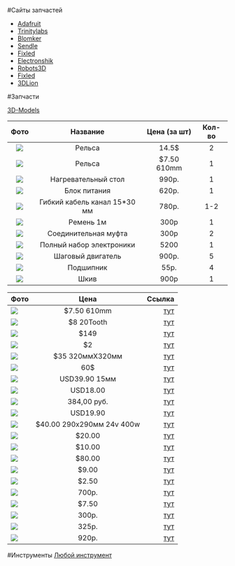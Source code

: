 #Сайты запчастей
- [Adafruit](http://www.adafruit.com/category/122)
- [Trinitylabs](http://trinitylabs.com/collections/all)
- [Blomker](http://blomker.com/index.php)
- [Sendle](http://sendle.ru/175684-Zapchasti-I-Aksessuary)
- [Fixled](http://fixled.ru/mechanics/3d-cnc-stepper-motor.html)
- [Electronshik](https://www.electronshik.ru/class/3d-printeri-1821)
- [Robots3D](http://robots3d.ru)
- [Fixled](http://fixled.ru)
- [3DLion](http://3dlion.ru)

#Запчасти

[3D-Models](https://github.com/soda-io/SPRiNTR/blob/master/AllParts.stl?raw=true)


| Фото | Название| Цена (за шт) | Кол-во |
|:------:|:------:|:------:|:-------:|
| [![](http://www.adafruit.com/images/1200x900/1302-00.jpg)](http://www.adafruit.com/products/1302)| Рельса | 14.5$ | 2 |
|[![](http://www.adafruit.com/images/medium/1221entire_MED.jpg)](http://www.adafruit.com/products/1221)|Рельса| $7.50 610mm| 1|
| [![](http://robots3d.ru/image/cache/data/items/heatbed_mk2a_pcb_01-800x800.jpg)](http://robots3d.ru/parts_accessories/heated_beds/heatbed_mk2a_pcb.html)| Нагревательный стол | 990p. | 1 |
| [![](http://robots3d.ru/image/cache/data/items/atx_winard_350w-800x800.jpg)](http://robots3d.ru/parts_accessories/electronics/power_supplies/power_supplie_atx_winard_350w.html) | Блок питания | 620p. | 1 |
| [![](http://3dlion.ru/files/products/tp15x30_900.800x600.jpg?7178ccb6f019590d21e401edfd15df84)](http://3dlion.ru/products/gibkij-kabel-kanal-15-30?v=24) |Гибкий кабель канал 15*30 мм | 780р.| 1-2 |
| [![](http://fixled.ru/image/cache/data/3d/GT2_20__belt-500x500.JPG)](http://fixled.ru/3d-printer/3d-mechanics/timing-belt-o-t25.html)| Pемень 1м| 300p | 1 |
| [![](http://fixled.ru/image/cache/data/mechanics/5-8-coupler-stepper-motor-500x500.jpg)](http://fixled.ru/mechanics/stepper/5-8-coupler.html)| Соединительная муфта | 300р | 2 |
| [![](http://robots3d.ru/image/cache/data/items/ramps_14_fullset_05-800x800.jpg)](http://robots3d.ru/parts_accessories/electronics/electronics_kits/complete_set_of_ramps_1_4_electronics_full_set.html)| Полный набор электроники | 5200 | 1 |
| [![](http://robots3d.ru/image/cache/data/items/stepper_motor_nema17_17hs8401-800x800.jpg)](http://robots3d.ru/parts_accessories/electronics/stepper_motors/stepper_motor_nema17_17hs8401.html)| Шаговый двигатель | 900p. | 5 |
| [![](http://robots3d.ru/image/cache/data/items/608zz_bearing_01-800x800.jpg)](http://robots3d.ru/parts_accessories/hardware/bearings/bearing_608zz.html)| Подшипник | 55p. | 4 |
| [![](http://robots3d.ru/image/cache/data/items/pulleys_3_gt2-800x800.jpg)](http://robots3d.ru/parts_accessories/pulleys_for_belt_gt2_3_pcs_set_for_mendel.html)| Шкив | 900р | 1 |


|Фото| Цена      |Ссылка     |
|:------|:-------:|-----------:|
|![](http://www.adafruit.com/images/medium/1221entire_MED.jpg)|$7.50 610mm|[тут](http://www.adafruit.com/products/1221)|
|![](http://www.adafruit.com/images/medium/1251_MED.jpg)|$8 20Tooth|[тут](http://www.adafruit.com/products/1251)|
|![](https://www.adafruit.com/images/medium/1274_MED.jpg)|$149|[тут](https://www.adafruit.com/products/1274)|
|![](http://www.adafruit.com/images/medium/1259_MED.jpg)|$2|[тут](http://www.adafruit.com/products/1259)|
|![](http://cdn.shopify.com/s/files/1/0188/3404/products/glass_5_1024x1024.jpg?v=1352933009)|$35 320ммХ320мм|[тут](http://trinitylabs.com/products/borosilicate-print-surface-320mm-x-320mm)|
|![](http://cdn.shopify.com/s/files/1/0188/3404/products/24V_17AMP_PSU_1024x1024.jpg?v=1352932811)|60$|[тут](http://trinitylabs.com/products/24v-17a-power-supply)|
|![](http://blomker.com/img/p/7/5/75-thickbox.jpg?s=40)|USD39.90 15мм|[тут](http://blomker.com/index.php?id_product=16&controller=product)|
|![](http://blomker.com/img/p/7/8/78-thickbox.jpg?s=40)|USD18.00|[тут](http://blomker.com/index.php?id_product=17&controller=product)|
|![](http://i.ebayimg.com/00/s/MTYwMFgxNjAw/z/QMkAAOxyiRlSajal/$(KGrHqVHJB8FJ!)+n!I6BS,j,kocqw~~60_1.JPG?set_id=880000500F)|384,00 руб.|[тут](http://sendle.ru/175684-Zapchasti-I-Aksessuary/111210269682-RepRap-GT2-20T-8mm-Bore-Aluminum-Timing-Belt-Pulley-for-3D-Printer-Ultimaker.html)|
|![](http://blomker.com/img/p/8/1/81-thickbox.jpg)|USD19.90|[тут](http://blomker.com/index.php?id_product=18&controller=product)|
|![](http://cdn.shopify.com/s/files/1/0188/3404/products/Kapron_290x290_1024x1024.jpg?v=1367953683)|$40.00 290х290мм 24v   400w|[тут](http://trinitylabs.com/products/24v-400w-kapton-heater-290mm-x-290mm)|
|![](http://cdn.shopify.com/s/files/1/0188/3404/products/trinity_29_1024x1024.jpg?v=1353469692)|$20.00|[тут](http://trinitylabs.com/products/y-axis-mounting-hardware)|
|![](http://cdn.shopify.com/s/files/1/0188/3404/products/trinity_23_1024x1024.jpg?v=1352933951)|$10.00|[тут](http://trinitylabs.com/products/z-axis-couplers-5mm-to-1-4-inch-each)|
|![](http://cdn.shopify.com/s/files/1/0188/3404/products/trinity_18_1024x1024.jpg?v=1352933919)|$80.00|[тут](http://trinitylabs.com/products/thompson-lead-screws-pair)|
|![](http://cdn.shopify.com/s/files/1/0188/3404/products/FxCam_1365753874311_1024x1024.jpg?v=1366554791)|$9.00|[тут](http://trinitylabs.com/products/hobbed-pulley)|
|![](http://cdn.shopify.com/s/files/1/0188/3404/products/trinity_24_1024x1024.jpg?v=1352935700)|$2.50|[тут](http://trinitylabs.com/products/self-aligning-bronze-bushings-8mm)|
|![](http://blomker.com/img/p/6/3/63-thickbox.jpg)|700р.|[тут](http://fixled.ru/mechanics/3d-cnc-stepper-motor.html)|
|![](http://cdn.shopify.com/s/files/1/0188/3404/products/trinity_3_2_1024x1024.jpg?v=1352935633)|$7.50|[тут](http://trinitylabs.com/products/gt2-pulley-20-tooth)|
|![](http://fixled.ru/image/cache/data/mechanics/5-8-coupler-stepper-motor-500x500.jpg?s=40)|300р.|[тут](http://fixled.ru/mechanics/stepper/5-8-coupler.html)|
|![](http://www.electronshik.ru/img/500/merppulley_preview_medium_large.jpg)|325p.|[тут](https://www.electronshik.ru/card/xy-motor-pulley-for-5mm-shaft-12209020)|
|![](http://www.electronshik.ru/img/500/dsc1628_1024x1024.jpg)|920p.|[тут](https://www.electronshik.ru/card/endstop-with-wire-3pcs-per-set-12209019)|

#Инструменты
[Любой инструмент](http://www.adafruit.com/category/8)
